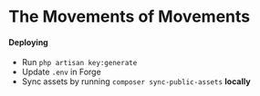 The Movements of Movements
==========================

#### Deploying

- Run `php artisan key:generate`
- Update `.env` in Forge
- Sync assets by running `composer sync-public-assets` **locally**

